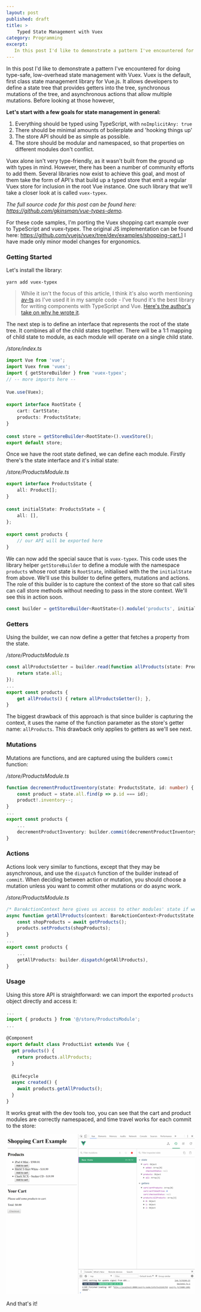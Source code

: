 ```yaml
---
layout: post
published: draft
title: >
    Typed State Management with Vuex
category: Programming
excerpt:
   In this post I'd like to demonstrate a pattern I've encountered for doing type-safe, low-overhead state management with Vuex.
---
```




In this post I'd like to demonstrate a pattern I've encountered for doing type-safe, low-overhead state management with Vuex. Vuex is the default, first class state management library for Vue.js. It allows developers to define a state tree that provides getters into the tree, synchronous mutations of the tree, and asynchronous actions that allow multiple mutations. Before looking at those however,

**Let's start with a few goals for state management in general:**

1. Everything should be typed using TypeScript, with `noImplicitAny: true`
2. There should be minimal amounts of boilerplate and 'hooking things up'
3. The store API should be as simple as possible.
4. The store should be modular and namespaced, so that properties on different modules don't conflict.

Vuex alone isn't very type-friendly, as it wasn't built from the ground up with types in mind. However, there has been a number of community efforts to add them. Several libraries now exist to achieve this goal, and most of them take the form of API's that build up a typed store that emit a regular Vuex store for inclusion in the root Vue instance. One such library that we'll take a closer look at is called `vuex-typex`.



*The full source code for this post can be found here: https://github.com/gkinsman/vue-types-demo.*



For these code samples, I'm porting the Vuex shopping cart example over to TypeScript and vuex-typex. The original JS implementation can be found here: https://github.com/vuejs/vuex/tree/dev/examples/shopping-cart.] I have made only minor model changes for ergonomics.

### Getting Started

Let's install the library:

`yarn add vuex-typex`

> While it isn't the focus of this article, I think it's also worth mentioning [av-ts](https://github.com/HerringtonDarkholme/av-ts)  as I've used it in my sample code - I've found it's  the best library for writing components with TypeScript and Vue. [Here's the author's take on why he wrote it](https://herringtondarkholme.github.io/2016/11/01/how-to-choose-vue-library/).

The next step is to define an interface that represents the root of the state tree. It combines all of the child states together. There will be a 1:1 mapping of child state to module, as each module will operate on a single child state.

*/store/index.ts*

```ts
import Vue from 'vue';
import Vuex from 'vuex';
import { getStoreBuilder } from 'vuex-typex';
// -- more imports here --

Vue.use(Vuex);

export interface RootState {
    cart: CartState;
    products: ProductsState;
}

const store = getStoreBuilder<RootState>().vuexStore();
export default store;
```

Once we have the root state defined, we can define each module. Firstly there's the state interface and it's initial state:

*/store/ProductsModule.ts*

```ts
export interface ProductsState {
    all: Product[];
}

const initialState: ProductsState = {
    all: [],
};

export const products {
    // our API will be exported here
}
```

We can now add the special sauce that is `vuex-typex`. This code uses the library helper `getStoreBuilder` to define a module with the namespace `products` whose root state is `RootState`, initialised with the the `initialState` from above. We'll use this builder to define getters, mutations and actions. The role of this builder is to capture the context of the store so that call sites can call store methods without needing to pass in the store context. We'll see this in action soon.

```typescript
const builder = getStoreBuilder<RootState>().module('products', initialState);
```

### Getters

Using the builder, we can now define a getter that fetches a property from the state.

*/store/ProductsModule.ts*

```typescript
const allProductsGetter = builder.read(function allProducts(state: ProductsState) { 
    return state.all; 
});
...
export const products {
    get allProducts() { return allProductsGetter(); },
}
```

The biggest drawback of this approach is that since builder is capturing the context, it uses the name of the function parameter as the store's getter name: `allProducts`. This drawback only applies to getters as we'll see next.

### Mutations

Mutations are functions, and are captured using the builders `commit` function:

*/store/ProductsModule.ts*

```typescript
function decrementProductInventory(state: ProductsState, id: number) {
    const product = state.all.find(p => p.id === id);
    product!.inventory--;
}
...
export const products {
    ...
    decrementProductInventory: builder.commit(decrementProductInventory),
}
```



### Actions

Actions look very similar to functions, except that they may be asynchronous, and use the `dispatch` function of the builder instead of `commit`. When deciding between action or mutation, you should choose a mutation unless you want to commit other mutations or do async work.

*/store/ProductsModule.ts*

```typescript
/* BareActionContext here gives us access to other modules' state if we need it - also only possible with actions */
async function getAllProducts(context: BareActionContext<ProductsState, RootState>) {
    const shopProducts = await getProducts();
    products.setProducts(shopProducts);
}
...
export const products {
    ...
    getAllProducts: builder.dispatch(getAllProducts),
}
```



### Usage

Using this store API is straightforward: we can import the exported `products` object directly and access it:

```typescript
...
import { products } from '@/store/ProductsModule';
...

@Component
export default class ProductList extends Vue {
  get products() {
    return products.allProducts;
  }

  @Lifecycle
  async created() {
    await products.getAllProducts();
  }
}
```

It works great with the dev tools too, you can see that the cart and product modules are correctly namespaced, and time travel works for each commit to the store:

![](/images/Vuex-chrome.gif)



And that's it!

